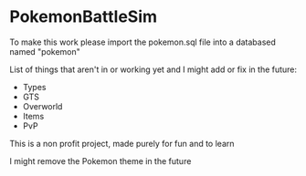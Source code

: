 # PokemonBattleSim

To make this work please import the pokemon.sql file into a databased named "pokemon"

List of things that aren't in or working yet and I might add or fix in the future:
- Types 
- GTS
- Overworld 
- Items
- PvP

This is a non profit project, made purely for fun and to learn 

I might remove the Pokemon theme in the future
